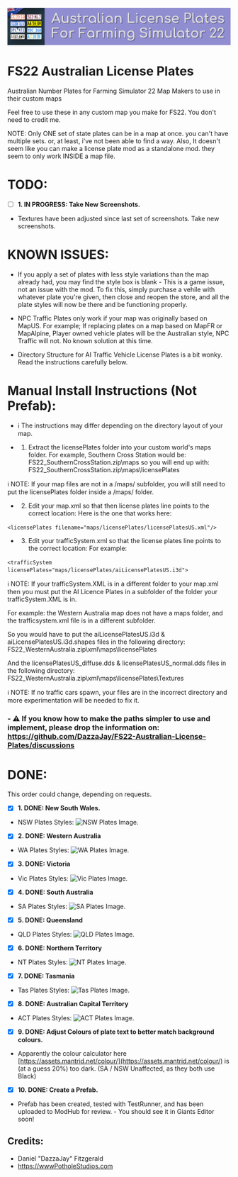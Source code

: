 ![Aussie Plates Header Image.](_Development_Files/Images/Aussie-Plates-Header.png)

# FS22 Australian License Plates
Australian Number Plates for Farming Simulator 22 Map Makers to use in their custom maps


Feel free to use these in any custom map you make for FS22.
You don't need to credit me.

NOTE: Only ONE set of state plates can be in a map at once. you can't have multiple sets. or, at least, i've not been able to find a way.
Also, It doesn't seem like you can make a license plate mod as a standalone mod. they seem to only work INSIDE a map file.


# TODO:
- [ ] **1. IN PROGRESS: Take New Screenshots.**
- Textures have been adjusted since last set of screenshots. Take new screenshots.

# KNOWN ISSUES:
- If you apply a set of plates with less style variations than the map already had, you may find the style box is blank - This is a game issue, not an issue with the mod.
     To fix this, simply purchase a vehile with whatever plate you're given, then close and reopen the store, and all the plate styles will now be there and be functioning properly.

- NPC Traffic Plates only work if your map was originally based on MapUS. For example; If replacing plates on a map based on MapFR or MapAlpine, Player owned vehicle plates will be the Australian style, NPC Traffic will not.
     No known solution at this time.

- Directory Structure for AI Traffic Vehicle License Plates is a bit wonky. Read the instructions carefully below.


# Manual Install Instructions (Not Prefab):
- ℹ️ The instructions may differ depending on the directory layout of your map.

- 1. Extract the licensePlates folder into your custom world's maps folder. 
For example, Southern Cross Station would be: FS22_SouthernCrossStation.zip\maps
so you will end up with: FS22_SouthernCrossStation.zip\maps\licensePlates

ℹ️ NOTE: If your map files are not in a /maps/ subfolder, you will still need to put the licensePlates folder inside a /maps/ folder.

- 2. Edit your map.xml so that then license plates line points to the correct location:
Here is the one that works here:

```<licensePlates filename="maps/licensePlates/licensePlatesUS.xml"/>```

- 3. Edit your trafficSystem.xml so that the license plates line points to the correct location:
For example: 

```<trafficSystem licensePlates="maps/licensePlates/aiLicensePlatesUS.i3d">```

ℹ️ NOTE: If your trafficSystem.XML is in a different folder to your map.xml then you must put the AI Licence Plates in a subfolder of the folder your trafficSystem.XML is in.

For example: the Western Australia map does not have a maps folder, and the trafficsystem.xml file is in a different subfolder. 

So you would have to put the aiLicensePlatesUS.i3d & aiLicensePlatesUS.i3d.shapes files in the following directory:
FS22_WesternAustralia.zip\xml\maps\licensePlates

And the licensePlatesUS_diffuse.dds & licensePlatesUS_normal.dds files in the following directory:
FS22_WesternAustralia.zip\xml\maps\licensePlates\Textures

ℹ️ NOTE: If no traffic cars spawn, your files are in the incorrect directory and more experimentation will be needed to fix it.

### - ⚠️ If you know how to make the paths simpler to use and implement, please drop the information on: https://github.com/DazzaJay/FS22-Australian-License-Plates/discussions


# DONE:
This order could change, depending on requests.
- [x] **1. DONE: New South Wales.**


- NSW Plates Styles:
      ![NSW Plates Image.](_Development_Files/Screenshots/New%20South%20Wales/Plate-Shots.png)
- [x] **2. DONE: Western Australia**

- WA Plates Styles:
      ![WA Plates Image.](_Development_Files/Screenshots/Western%20Australia/Plate-Shots.png)
- [x] **3. DONE: Victoria**

- Vic Plates Styles:
      ![Vic Plates Image.](_Development_Files/Screenshots/Victoria/Plate-Shots.png)
- [x] **4. DONE: South Australia**

- SA Plates Styles:
      ![SA Plates Image.](_Development_Files/Screenshots/South%20Australia/Plate-Shots.png)
- [x] **5. DONE: Queensland**

- QLD Plates Styles:
      ![QLD Plates Image.](_Development_Files/Screenshots/Queensland/Plate-Shots.png)
- [x] **6. DONE: Northern Territory**

- NT Plates Styles:
      ![NT Plates Image.](_Development_Files/Screenshots/Northern%20Territory/Plate-Shots.png)
- [x] **7. DONE: Tasmania**

- Tas Plates Styles:
      ![Tas Plates Image.](_Development_Files/Screenshots/Tasmania/Plate-Shots.png)
- [x] **8. DONE: Australian Capital Territory**

- ACT Plates Styles:
      ![ACT Plates Image.](_Development_Files/Screenshots/Australian%20Capital%20Territory/Plate-Shots.png)
- [x] **9. DONE: Adjust Colours of plate text to better match background colours.**
- Apparently the colour calculator here [https://assets.mantrid.net/colour/](https://assets.mantrid.net/colour/) is (at a guess 20%) too dark. (SA / NSW Unaffected, as they both use Black)

- [x] **10. DONE: Create a Prefab.**
- Prefab has been created, tested with TestRunner, and has been uploaded to ModHub for review. - You should see it in Giants Editor soon!

## Credits:
- Daniel "DazzaJay" Fitzgerald
- https://wwwPotholeStudios.com
